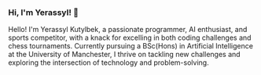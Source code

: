 ### Hi, I'm Yerassyl! 👋


Hello! I'm Yerassyl Kutylbek, a passionate programmer, AI enthusiast, and sports competitor, with a knack for excelling in both coding challenges and chess tournaments. Currently pursuing a BSc(Hons) in Artificial Intelligence at the University of Manchester, I thrive on tackling new challenges and exploring the intersection of technology and problem-solving.

<!--
**kutylbekY/kutylbekY** is a ✨ _special_ ✨ repository because its `README.md` (this file) appears on your GitHub profile.

Here are some ideas to get you started:

- 🔭 I’m currently working on ...
- 🌱 I’m currently learning ...
- 👯 I’m looking to collaborate on ...
- 🤔 I’m looking for help with ...
- 💬 Ask me about ...
- 📫 How to reach me: ...
- 😄 Pronouns: ...
- ⚡ Fun fact: ...
-->
